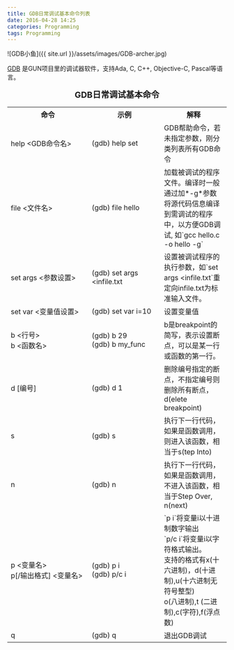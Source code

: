 ```yaml
---
title: GDB日常调试基本命令列表
date: 2016-04-28 14:25
categories: Programming
tags: Programming
---
```


![GDB小鱼]({{ site.url }}/assets/images/GDB-archer.jpg)

[GDB](https://sourceware.org/gdb/) 是GUN项目里的调试器软件，支持Ada, C, C++, Objective-C, Pascal等语言。

<table style="table-layout:fixed;">
<caption style=" font-weight: bold; font-size: 120%; ">GDB日常调试基本命令</caption>
<tr>
    <th style="width:170px;">命令</th><th style="width:150px;">示例</th><th>解释</th>
</tr>
<tr>
    <td>help &lt;GDB命令名&gt;</td>
    <td>(gdb) help set</td>
    <td>GDB帮助命令，若未指定参数，刚分类列表所有GDB命令</td>
</tr>
<tr>
    <td>file &lt;文件名&gt;</td>
    <td>(gdb) file hello</td>
    <td>加载被调试的程序文件。编译时一般通过加*-g*参数将源代码信息编译到需调试的程序中，以方便GDB调试, 如`gcc hello.c -o hello -g`</td>
</tr>
<tr>
    <td>set args &lt;参数设置&gt;</td>
    <td>(gdb) set args &lt;infile.txt</td>
    <td>设置被调试程序的执行参数，如`set args &lt;infile.txt`重定向infile.txt为标准输入文件。</td>
</tr>
<tr>
    <td>set var &lt;变量值设置&gt;</td>
    <td>(gdb) set var i=10</td>
    <td>设置变量值</td>
</tr>
<tr>
    <td>b &lt;行号&gt;<br/>b &lt;函数名&gt;</td>
    <td>(gdb) b 29 <br/>(gdb) b my_func </td>
    <td>b是breakpoint的简写，表示设置断点，可以是某一行或函数的第一行。</td>
</tr>
<tr>
    <td>d [编号]</td>
    <td>(gdb) d 1</td>
    <td>删除编号指定的断点，不指定编号则删除所有断点，d(elete breakpoint)</td>
</tr>
<tr>
    <td>s</td>
    <td>(gdb) s</td>
    <td>执行下一行代码，如果是函数调用，则进入该函数，相当于s(tep Into)</td>
</tr>
<tr>
    <td>n</td>
    <td>(gdb) n</td>
    <td>执行下一行代码，如果是函数调用，不进入该函数，相当于Step Over, n(next)</td>
</tr>
<tr>
    <td>p &lt;变量名&gt;<br/> p[/输出格式] &lt;变量名&gt;</td>
    <td>(gdb) p i<br/>(gdb) p/c i</td>
    <td>`p i`将变量i以十进制数字输出<br/>`p/c i`将变量i以字符格式输出。<br/>支持的格式有x(十六进制)，d(十进制),u(十六进制无符号整型)<br/>o(八进制),t (二进制),c(字符),f(浮点数)</td>
</tr>
<tr>
    <td>q</td>
    <td>(gdb) q</td>
    <td>退出GDB调试</td>
</tr>
</table>
